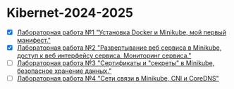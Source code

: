 # Kibernet-2024-2025
- [x] [Лабораторная работа №1 "Установка Docker и Minikube, мой первый манифест."](Lab_1/report.md)  
- [x] [Лабораторная работа №2 "Развертывание веб сервиса в Minikube, доступ к веб интерфейсу сервиса. Мониторинг сервиса."](Lab_2/report.md)  
- [ ] [Лабораторная работа №3 "Сертификаты и "секреты" в Minikube, безопасное хранение данных."](Lab_3/report.md)
- [ ] [Лабораторная работа №4 "Сети связи в Minikube, CNI и CoreDNS"](Lab_4/report.md)
